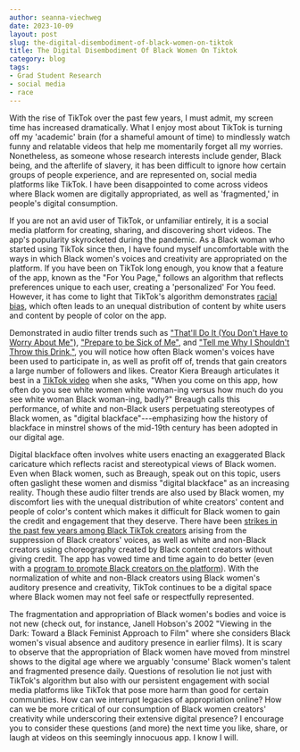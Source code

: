 ```yaml
---
author: seanna-viechweg
date: 2023-10-09
layout: post
slug: the-digital-disembodiment-of-black-women-on-tiktok
title: The Digital Disembodiment Of Black Women On Tiktok
category: blog
tags:
- Grad Student Research
- social media
- race
---
```


With the rise of TikTok over the past few years, I must admit, my screen time has increased dramatically. What I enjoy most about TikTok is turning off my 'academic' brain (for a shameful amount of time) to mindlessly watch funny and relatable videos that help me momentarily forget all my worries. Nonetheless, as someone whose research interests include gender, Black being, and the afterlife of slavery, it has been difficult to ignore how certain groups of people experience, and are represented on, social media platforms like TikTok. I have been disappointed to come across videos where Black women are digitally appropriated, as well as 'fragmented,' in people's digital consumption.

If you are not an avid user of TikTok, or unfamiliar entirely, it is a social media platform for creating, sharing, and discovering short videos. The app's popularity skyrocketed during the pandemic. As a Black woman who started using TikTok since then, I have found myself uncomfortable with the ways in which Black women's voices and creativity are appropriated on the platform. If you have been on TikTok long enough, you know that a feature of the app, known as the "For You Page," follows an algorithm that reflects preferences unique to each user, creating a 'personalized' For You feed. However, it has come to light that TikTok's algorithm demonstrates [racial bias](https://www.nbcnews.com/news/us-news/tiktok-algorithm-prevents-user-declaring-support-black-lives-matter-n1273413), which often leads to an unequal distribution of content by white users and content by people of color on the app.

Demonstrated in audio filter trends such as ["That'll Do It (You Don't Have to Worry About Me")](https://www.tiktok.com/music/original-sound-7054992750575749889?is_from_webapp=1&sender_device=pc), ["Prepare to be Sick of Me"](https://www.tiktok.com/music/ORIGINAL-SOUND-BY-KYM-JENKINS-7063984022652914478?is_from_webapp=1&sender_device=pc), and ["Tell me Why I Shouldn't Throw this Drink,"](https://www.tiktok.com/music/use-if-you-stan-cupcakke-7035753640883440430?is_from_webapp=1&sender_device=pc), you will notice how often Black women's voices have been used to participate in, as well as profit off of, trends that gain creators a large number of followers and likes. Creator Kiera Breaugh articulates it best in a [TikTok video](https://www.tiktok.com/@kierabreaugh/video/7016095772542242053) when she asks, "When you come on this app, how often do you see white women white woman-ing versus how much do you see white woman Black woman-ing, badly?" Breaugh calls this performance, of white and non-Black users perpetuating stereotypes of Black women, as "digital blackface"---emphasizing how the history of blackface in minstrel shows of the mid-19th century has been adopted in our digital age.

Digital blackface often involves white users enacting an exaggerated Black caricature which reflects racist and stereotypical views of Black women. Even when Black women, such as Breaugh, speak out on this topic, users often gaslight these women and dismiss "digital blackface" as an increasing reality. Though these audio filter trends are also used by Black women, my discomfort lies with the unequal distribution of white creators' content and people of color's content which makes it difficult for Black women to gain the credit and engagement that they deserve. There have been [strikes in the past few years among Black TikTok creators](https://www.nbcnews.com/pop-culture/pop-culture-news/give-credit-where-it-s-due-tiktoker-speaks-out-about-n1272287) arising from the suppression of Black creators' voices, as well as white and non-Black creators using choreography created by Black content creators without giving credit. The app has vowed time and time again to do better (even with a [program to promote Black creators on the platform](https://www.nbcnews.com/pop-culture/pop-culture-news/tiktok-launches-program-support-black-creatives-n1254110)). With the normalization of white and non-Black creators using Black women's auditory presence and creativity, TikTok continues to be a digital space where Black women may not feel safe or respectfully represented.

The fragmentation and appropriation of Black women's bodies and voice is not new (check out, for instance, Janell Hobson's 2002 "Viewing in the Dark: Toward a Black Feminist Approach to Film" where she considers Black women's visual absence and auditory presence in earlier films). It is scary to observe that the appropriation of Black women have moved from minstrel shows to the digital age where we arguably 'consume' Black women's talent and fragmented presence daily. Questions of resolution lie not just with TikTok's algorithm but also with our persistent engagement with social media platforms like TikTok that pose more harm than good for certain communities. How can we interrupt legacies of appropriation online? How can we be more critical of our consumption of Black women creators' creativity while underscoring their extensive digital presence? I encourage you to consider these questions (and more) the next time you like, share, or laugh at videos on this seemingly innocuous app. I know I will.